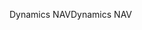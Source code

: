 <span data-ttu-id="32105-101">Dynamics NAV</span><span class="sxs-lookup"><span data-stu-id="32105-101">Dynamics NAV</span></span>